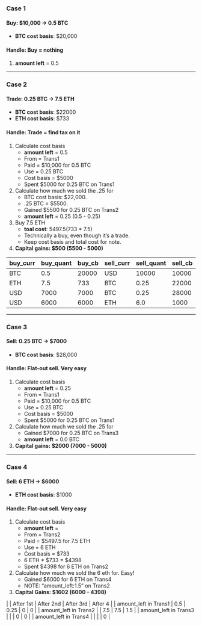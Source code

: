 ﻿### Case 1
#### Buy: $10,000 -> 0.5 BTC
   - **BTC cost basis**: $20,000

#### Handle: Buy = nothing
   1. **amount left** = 0.5

---------------------------------------------------------
### Case 2
#### Trade: 0.25 BTC -> 7.5 ETH
   - **BTC cost basis**: $22000
   - **ETH cost basis**: $733

#### Handle: Trade = find tax on it
   1. Calculate cost basis
         - **amount left** = 0.5
         - From = Trans1
         - Paid = $10,000 for 0.5 BTC
         - Use = 0.25 BTC
         - Cost basis = $5000
         - Spent $5000 for 0.25 BTC on Trans1
   2. Calculate how much we sold the .25 for
         - BTC cost basis: $22,000.
         - .25 BTC = $5500.
         - Gained $5500 for 0.25 BTC on Trans2
         - **amount left** = 0.25 (0.5 - 0.25)
   3. Buy 7.5 ETH
         - **toal cost**: $5497.5 ($733 * 7.5)
         - Technically a buy, even though it’s a trade.
         - Keep cost basis and total cost for note.
   5. **Capital gains: $500 (5500 - 5000)**

| buy_curr | buy_quant | buy_cb | sell_curr | sell_quant | sell_cb | amount_left |
|----------|-----------|--------|-----------|------------|---------|-------------|
| BTC      | 0.5       | 20000  | USD       | 10000      | 10000   | 0.5         |
| ETH      | 7.5       | 733    | BTC       | 0.25       | 22000   | 0.25 or 7.5 |
| USD      | 7000      | 7000   | BTC       | 0.25       | 28000   | 0           |
| USD      | 6000      | 6000   | ETH       | 6.0        | 1000    | ???         |
---------------------------------------------------------
### Case 3
#### Sell: 0.25 BTC -> $7000
   - **BTC cost basis**: $28,000

#### Handle: Flat-out sell. Very easy
   1. Calculate cost basis
         - **amount left** = 0.25
         - From = Trans1
         - Paid = $10,000 for 0.5 BTC
         - Use = 0.25 BTC
         - Cost basis = $5000
         - Spent $5000 for 0.25 BTC on Trans1
   3. Calculate how much we sold the .25 for
         - Gained $7000 for 0.25 BTC on Trans3
         - **amount left** = 0.0 BTC
   4. **Capital gains: $2000 (7000 - 5000)**

---------------------------------------------------------
### Case 4
#### Sell: 6 ETH -> $6000
   - **ETH cost basis**: $1000

#### Handle: Flat-out sell. Very easy
   1. Calculate cost basis
         - **amount left** =
         - From = Trans2
         - Paid = $5497.5 for 7.5 ETH
         - Use = 6 ETH
         - Cost basis = $733
         - 6 ETH * $733 = $4398
         - Spent $4398 for 6 ETH on Trans2
   2. Calculate how much we sold the 6 eth for. Easy!
         - Gained $6000 for 6 ETH on Trans4
         - NOTE: “amount_left:1.5” on Trans2
   3. **Capital Gains: $1602 (6000 - 4398)**


|                       | After 1st | After 2nd | After 3rd | After 4 |
| amount_left in Trans1 | 0.5       | 0.25      | 0         | 0       |
| amount_left in Trans2 |           | 7.5       | 7.5       | 1.5     |
| amount_left in Trans3 |           |           | 0         | 0       |
| amount_left in Trans4 |           |           |           | 0       |
